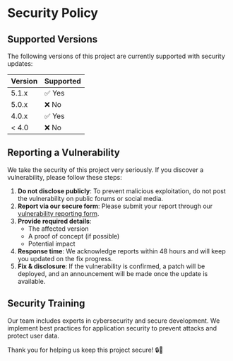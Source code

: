 # Security Policy

## Supported Versions

The following versions of this project are currently supported with security updates:

| Version | Supported |
|---------|------------|
| 5.1.x   | ✅ Yes     |
| 5.0.x   | ❌ No      |
| 4.0.x   | ✅ Yes     |
| < 4.0   | ❌ No      |

## Reporting a Vulnerability

We take the security of this project very seriously. If you discover a vulnerability, please follow these steps:

1. **Do not disclose publicly**: To prevent malicious exploitation, do not post the vulnerability on public forums or social media.
2. **Report via our secure form**: Please submit your report through our [vulnerability reporting form](#). 
3. **Provide required details**:
   - The affected version
   - A proof of concept (if possible)
   - Potential impact
4. **Response time**: We acknowledge reports within 48 hours and will keep you updated on the fix progress.
5. **Fix & disclosure**: If the vulnerability is confirmed, a patch will be deployed, and an announcement will be made once the update is available.

## Security Training

Our team includes experts in cybersecurity and secure development. We implement best practices for application security to prevent attacks and protect user data.

Thank you for helping us keep this project secure! 🔒🚀
